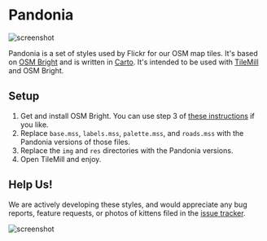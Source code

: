 Pandonia
==========

![screenshot](https://secure.flickr.com/images/github/pandonia-preview-main.png)

Pandonia is a set of styles used by Flickr for our OSM map tiles. It's based on
[OSM Bright][] and is written in [Carto][]. It's intended to be used with
[TileMill][] and OSM Bright.

Setup
-----

1. Get and install OSM Bright. You can use step 3 of [these instructions](http://mapbox.com/tilemill/docs/guides/osm-bright-mac-quickstart/) if you like.
2. Replace `base.mss`, `labels.mss`, `palette.mss`, and `roads.mss` with the Pandonia versions of those files.
3. Replace the `img` and `res` directories with the Pandonia versions.
4. Open TileMill and enjoy.

Help Us!
--------

We are actively developing these styles, and would appreciate any bug 
reports, feature requests, or photos of kittens filed in the [issue tracker][].

[OSM Bright]: http://github.com/mapbox/osm-bright/
[Carto]: http://github.com/mapbox/carto/
[TileMill]: http://tilemill.com/
[issue tracker]: http://github.com/flickr/Pandonia/issues/

![screenshot](https://secure.flickr.com/images/github/pandonia-preview-2.png.v2)
